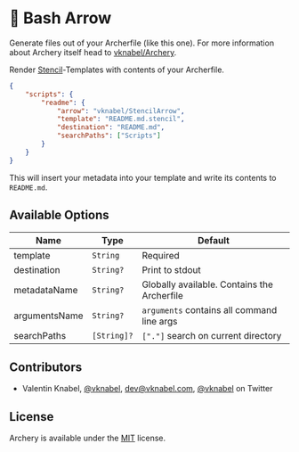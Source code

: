 # 🏹 Bash Arrow


Generate files out of your Archerfile (like this one).
For more information about Archery itself head to [vknabel/Archery](https://github.com/vknabel/Archery).


Render [Stencil](https://github.com/kylef/Stencil)-Templates with contents of your Archerfile.
```json
{
	"scripts": {
        "readme": {
            "arrow": "vknabel/StencilArrow",
            "template": "README.md.stencil",
            "destination": "README.md",
        	"searchPaths": ["Scripts"]
    	}
    }
}
```
This will insert your metadata into your template and write its contents to `README.md`.


## Available Options

| Name | Type | Default |
|------|------|---------|
| template | `String` | Required |
| destination | `String?` | Print to stdout |
| metadataName | `String?` | Globally available. Contains the Archerfile |
| argumentsName | `String?` | `arguments` contains all command line args |
| searchPaths | `[String]?` | `["."]` search on current directory |

## Contributors
* Valentin Knabel, [@vknabel](https://github.com/vknabel), dev@vknabel.com, [@vknabel](https://twitter.com/vknabel) on Twitter


## License
Archery is available under the [MIT](https://github.com/vknabel/archery/master/LICENSE) license.

